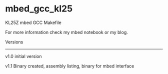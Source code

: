 mbed_gcc_kl25
=============

KL25Z mbed GCC Makefile

For more information check my mbed notebook or my blog.


Versions
*********************
v1.0
initial version

v1.1
Binary created, assembly listing, binary for mbed interface
